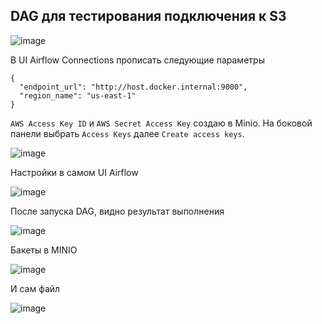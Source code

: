 ## DAG для тестирования подключения к S3

![image](https://github.com/user-attachments/assets/0ff141b7-ddd3-45f1-a313-215321a1879e)

В UI Airflow Connections прописать следующие параметры

```
{
  "endpoint_url": "http://host.docker.internal:9000",
  "region_name": "us-east-1"
}
```

`AWS Access Key ID` и `AWS Secret Access Key` создаю в Minio. На боковой панели выбрать `Access Keys` далее `Create access keys`.

![image](https://github.com/user-attachments/assets/2a3f9135-71ac-414b-afc8-2b9d460248f7)

Настройки в самом UI Airflow

![image](https://github.com/user-attachments/assets/bde10bf3-b2e6-4017-a3eb-014b40f4af47)

После запуска DAG, видно результат выполнения

![image](https://github.com/user-attachments/assets/bbaa6c28-3adb-45d9-982b-186f6fbddd9c)

Бакеты в MINIO

![image](https://github.com/user-attachments/assets/a25e9a1f-f4ba-4548-9d22-9d8a7861cc28)

И сам файл

![image](https://github.com/user-attachments/assets/deac4090-5fbb-4361-b755-e82718830cb1)

